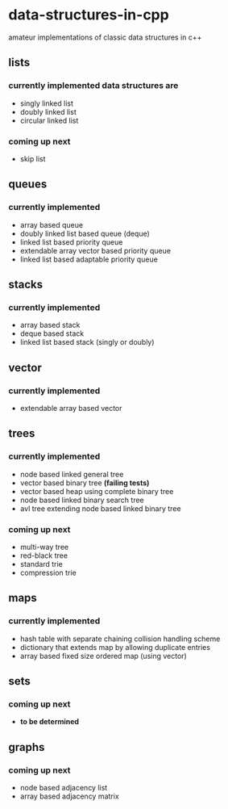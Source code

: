 # data-structures-in-cpp
amateur implementations of classic data structures in c++

## lists
### currently implemented data structures are
- singly linked list
- doubly linked list
- circular linked list
### coming up next
- skip list

## queues
### currently implemented
- array based queue
- doubly linked list based queue (deque)
- linked list based priority queue
- extendable array vector based priority queue
- linked list based adaptable priority queue

## stacks
### currently implemented
- array based stack
- deque based stack
- linked list based stack (singly or doubly)

## vector
### currently implemented
- extendable array based vector

## trees
### currently implemented
- node based linked general tree
- vector based binary tree **(failing tests)**
- vector based heap using complete binary tree
- node based linked binary search tree
- avl tree extending node based linked binary tree
### coming up next
- multi-way tree
- red-black tree
- standard trie
- compression trie

## maps
### currently implemented
- hash table with separate chaining collision handling scheme
- dictionary that extends map by allowing duplicate entries
- array based fixed size ordered map (using vector)

## sets
### coming up next
- **to be determined**

## graphs
### coming up next
- node based adjacency list
- array based adjacency matrix
